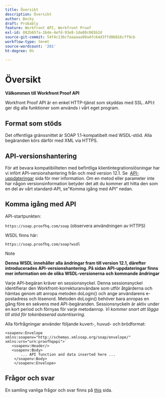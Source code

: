```yaml
---
title: Översikt
description: Översikt
author: Becky
draft: Probably
feature: Workfront API, Workfront Proof
exl-id: 882b657a-1bde-4efd-93e8-1de80c065b2d
source-git-commit: 54f4c136cfaaaaaa90a4fc64d3ffd06816cff9cb
workflow-type: tm+mt
source-wordcount: '281'
ht-degree: 0%

---
```


# Översikt

**Välkommen till Workfront Proof API**

Workfront Proof API är en enkel HTTP-tjänst som skyddas med SSL. API:t ger dig alla funktioner som används i vårt eget program.

## Format som stöds

Det offentliga gränssnittet är SOAP 1.1-kompatibelt med WSDL-stöd. Alla begäranden körs därför med XML via HTTPS.

## API-versionshantering

För att bevara kompatibiliteten med befintliga klientintegrationslösningar har vi infört API-versionshantering från och med version 12.1. Se  [API-uppdateringar](http://api.proofhq.com/new-updates) sida för mer information. Om en metod eller parameter inte har någon versionsinformation betyder det att du kommer att hitta den som en del av vårt standard-API, se&quot;Komma igång med API&quot; nedan.

## Komma igång med API

API-startpunkten:

`https://soap.proofhq.com/soap` (observera användningen av HTTPS)

WSDL finns här:

`https://soap.proofhq.com/soap?wsdl`

>[!NOTE]
>
>**Denna WSDL innehåller alla ändringar fram till version 12.1, därefter introducerades API-versionshantering. På sidan API-uppdateringar finns mer information om de olika WSDL-versionerna och kommande ändringar**

Varje API-begäran kräver en sessionsnyckel. Denna sessionsnyckel identifierar den Workfront-korrekturanvändare som utför åtgärderna och hämtas genom att anropa metoden doLogin() och ange användarens e-postadress och lösenord. Metoden doLogin() behöver bara anropas en gång före en sekvens med API-begäranden. Sessionsnyckeln är aktiv under en kort period och förnyas för varje metodanrop. *Vi kommer snart att lägga till stöd för tokenbaserad autentisering.*

Alla förfrågningar använder följande kuvert-, huvud- och brödformat:

```
<soapenv:Envelope xmlns:soapenv="http://schemas.xmlsoap.org/soap/envelope/" xmlns:urn="urn:proofhqapi">`
   <soapenv:Header/>
   <soapenv:Body>
	   ... API function and data inserted here ...
	</soapenv:Body>
	</soapenv:Envelope>
```

## Frågor och svar

En samling vanliga frågor och svar finns på [this](http://api.proofhq.com/faqs) sida.
